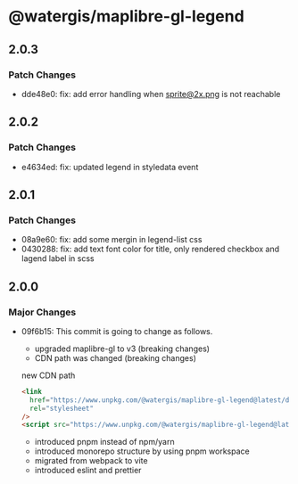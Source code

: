 # @watergis/maplibre-gl-legend

## 2.0.3

### Patch Changes

- dde48e0: fix: add error handling when sprite@2x.png is not reachable

## 2.0.2

### Patch Changes

- e4634ed: fix: updated legend in styledata event

## 2.0.1

### Patch Changes

- 08a9e60: fix: add some mergin in legend-list css
- 0430288: fix: add text font color for title, only rendered checkbox and lagend label in scss

## 2.0.0

### Major Changes

- 09f6b15: This commit is going to change as follows.

  - upgraded maplibre-gl to v3 (breaking changes)
  - CDN path was changed (breaking changes)

  new CDN path

  ```html
  <link
    href="https://www.unpkg.com/@watergis/maplibre-gl-legend@latest/dist/maplibre-gl-legend.css"
    rel="stylesheet"
  />
  <script src="https://www.unpkg.com/@watergis/maplibre-gl-legend@latest/dist/maplibre-gl-legend.umd.js"></script>
  ```

  - introduced pnpm instead of npm/yarn
  - introduced monorepo structure by using pnpm workspace
  - migrated from webpack to vite
  - introduced eslint and prettier
